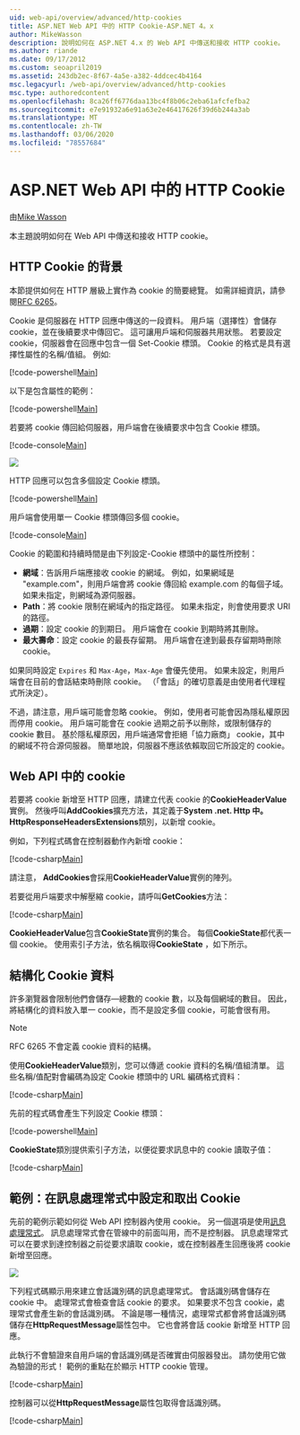 ```yaml
---
uid: web-api/overview/advanced/http-cookies
title: ASP.NET Web API 中的 HTTP Cookie-ASP.NET 4。x
author: MikeWasson
description: 說明如何在 ASP.NET 4.x 的 Web API 中傳送和接收 HTTP cookie。
ms.author: riande
ms.date: 09/17/2012
ms.custom: seoapril2019
ms.assetid: 243db2ec-8f67-4a5e-a382-4ddcec4b4164
msc.legacyurl: /web-api/overview/advanced/http-cookies
msc.type: authoredcontent
ms.openlocfilehash: 8ca26ff6776daa13bc4f8b06c2eba61afcfefba2
ms.sourcegitcommit: e7e91932a6e91a63e2e46417626f39d6b244a3ab
ms.translationtype: MT
ms.contentlocale: zh-TW
ms.lasthandoff: 03/06/2020
ms.locfileid: "78557684"
---
```

# <a name="http-cookies-in-aspnet-web-api"></a>ASP.NET Web API 中的 HTTP Cookie

由[Mike Wasson](https://github.com/MikeWasson)

本主題說明如何在 Web API 中傳送和接收 HTTP cookie。

## <a name="background-on-http-cookies"></a>HTTP Cookie 的背景

本節提供如何在 HTTP 層級上實作為 cookie 的簡要總覽。 如需詳細資訊，請參閱[RFC 6265](http://tools.ietf.org/html/rfc6265)。

Cookie 是伺服器在 HTTP 回應中傳送的一段資料。 用戶端（選擇性）會儲存 cookie，並在後續要求中傳回它。 這可讓用戶端和伺服器共用狀態。 若要設定 cookie，伺服器會在回應中包含一個 Set-Cookie 標頭。 Cookie 的格式是具有選擇性屬性的名稱/值組。 例如:

[!code-powershell[Main](http-cookies/samples/sample1.ps1)]

以下是包含屬性的範例：

[!code-powershell[Main](http-cookies/samples/sample2.ps1)]

若要將 cookie 傳回給伺服器，用戶端會在後續要求中包含 Cookie 標頭。

[!code-console[Main](http-cookies/samples/sample3.cmd)]

![](http-cookies/_static/image1.png)

HTTP 回應可以包含多個設定 Cookie 標頭。

[!code-powershell[Main](http-cookies/samples/sample4.ps1)]

用戶端會使用單一 Cookie 標頭傳回多個 cookie。

[!code-console[Main](http-cookies/samples/sample5.cmd)]

Cookie 的範圍和持續時間是由下列設定-Cookie 標頭中的屬性所控制：

- **網域**：告訴用戶端應接收 cookie 的網域。 例如，如果網域是 "example.com"，則用戶端會將 cookie 傳回給 example.com 的每個子域。 如果未指定，則網域為源伺服器。
- **Path**：將 cookie 限制在網域內的指定路徑。 如果未指定，則會使用要求 URI 的路徑。
- **過期**：設定 cookie 的到期日。 用戶端會在 cookie 到期時將其刪除。
- **最大壽命**：設定 cookie 的最長存留期。 用戶端會在達到最長存留期時刪除 cookie。

如果同時設定 `Expires` 和 `Max-Age`，`Max-Age` 會優先使用。 如果未設定，則用戶端會在目前的會話結束時刪除 cookie。 （「會話」的確切意義是由使用者代理程式所決定）。

不過，請注意，用戶端可能會忽略 cookie。 例如，使用者可能會因為隱私權原因而停用 cookie。 用戶端可能會在 cookie 過期之前予以刪除，或限制儲存的 cookie 數目。 基於隱私權原因，用戶端通常會拒絕「協力廠商」 cookie，其中的網域不符合源伺服器。 簡單地說，伺服器不應該依賴取回它所設定的 cookie。

## <a name="cookies-in-web-api"></a>Web API 中的 cookie

若要將 cookie 新增至 HTTP 回應，請建立代表 cookie 的**CookieHeaderValue**實例。 然後呼叫**AddCookies**擴充方法，其定義于**System .net. Http 中。HttpResponseHeadersExtensions**類別，以新增 cookie。

例如，下列程式碼會在控制器動作內新增 cookie：

[!code-csharp[Main](http-cookies/samples/sample6.cs)]

請注意， **AddCookies**會採用**CookieHeaderValue**實例的陣列。

若要從用戶端要求中解壓縮 cookie，請呼叫**GetCookies**方法：

[!code-csharp[Main](http-cookies/samples/sample7.cs)]

**CookieHeaderValue**包含**CookieState**實例的集合。 每個**CookieState**都代表一個 cookie。 使用索引子方法，依名稱取得**CookieState** ，如下所示。

## <a name="structured-cookie-data"></a>結構化 Cookie 資料

許多瀏覽器會限制他們會儲存&#8212;總數的 cookie 數，以及每個網域的數目。 因此，將結構化的資料放入單一 cookie，而不是設定多個 cookie，可能會很有用。

> [!NOTE]
> RFC 6265 不會定義 cookie 資料的結構。

使用**CookieHeaderValue**類別，您可以傳遞 cookie 資料的名稱/值組清單。 這些名稱/值配對會編碼為設定 Cookie 標頭中的 URL 編碼格式資料：

[!code-csharp[Main](http-cookies/samples/sample8.cs)]

先前的程式碼會產生下列設定 Cookie 標頭：

[!code-powershell[Main](http-cookies/samples/sample9.ps1)]

**CookieState**類別提供索引子方法，以便從要求訊息中的 cookie 讀取子值：

[!code-csharp[Main](http-cookies/samples/sample10.cs)]

## <a name="example-set-and-retrieve-cookies-in-a-message-handler"></a>範例：在訊息處理常式中設定和取出 Cookie

先前的範例示範如何從 Web API 控制器內使用 cookie。 另一個選項是使用[訊息處理常式](http-message-handlers.md)。 訊息處理常式會在管線中的前面叫用，而不是控制器。 訊息處理常式可以在要求到達控制器之前從要求讀取 cookie，或在控制器產生回應後將 cookie 新增至回應。

![](http-cookies/_static/image2.png)

下列程式碼顯示用來建立會話識別碼的訊息處理常式。 會話識別碼會儲存在 cookie 中。 處理常式會檢查會話 cookie 的要求。 如果要求不包含 cookie，處理常式會產生新的會話識別碼。 不論是哪一種情況，處理常式都會將會話識別碼儲存在**HttpRequestMessage**屬性包中。 它也會將會話 cookie 新增至 HTTP 回應。

此執行不會驗證來自用戶端的會話識別碼是否確實由伺服器發出。 請勿使用它做為驗證的形式！ 範例的重點在於顯示 HTTP cookie 管理。

[!code-csharp[Main](http-cookies/samples/sample11.cs)]

控制器可以從**HttpRequestMessage**屬性包取得會話識別碼。

[!code-csharp[Main](http-cookies/samples/sample12.cs)]
